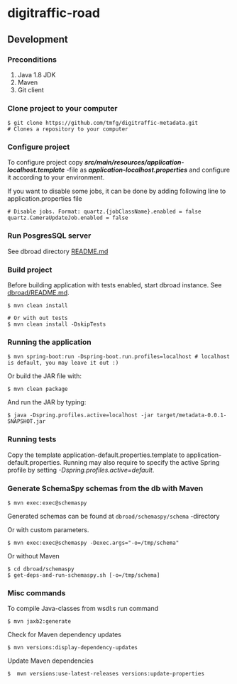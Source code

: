 # digitraffic-road

## Development

### Preconditions
1. Java 1.8 JDK
2. Maven
3. Git client

### Clone project to your computer

    $ git clone https://github.com/tmfg/digitraffic-metadata.git
    # Clones a repository to your computer

### Configure project

To configure project copy ***src/main/resources/application-localhost.template*** -file
as ***application-localhost.properties*** and configure it according to your environment.

If you want to disable some jobs, it can be done by adding following line to application.properties file

    # Disable jobs. Format: quartz.{jobClassName}.enabled = false
    quartz.CameraUpdateJob.enabled = false

### Run PosgresSQL server

See dbroad directory [README.md](dbroad/README.md)

### Build project

Before building application with tests enabled, start dbroad instance.
See [dbroad/README.md](dbroad/README.md).

    $ mvn clean install
    
    # Or with out tests
    $ mvn clean install -DskipTests

### Running the application

    $ mvn spring-boot:run -Dspring-boot.run.profiles=localhost # localhost is default, you may leave it out :)

Or build the JAR file with:

    $ mvn clean package

 And run the JAR by typing:

    $ java -Dspring.profiles.active=localhost -jar target/metadata-0.0.1-SNAPSHOT.jar

### Running tests

Copy the template application-default.properties.template to application-default.properties.
Running may also require to specify the active Spring profile by setting _-Dspring.profiles.active=default_.

### Generate SchemaSpy schemas from the db with Maven

    $ mvn exec:exec@schemaspy

Generated schemas can be found at `dbroad/schemaspy/schema` -directory    

Or with custom parameters.
    
    $ mvn exec:exec@schemaspy -Dexec.args="-o=/tmp/schema"

Or without Maven

    $ cd dbroad/schemaspy
    $ get-deps-and-run-schemaspy.sh [-o=/tmp/schema]

### Misc commands

To compile Java-classes from wsdl:s run command

    $ mvn jaxb2:generate

Check for Maven dependency updates

    $ mvn versions:display-dependency-updates

Update Maven dependencies

    $  mvn versions:use-latest-releases versions:update-properties
